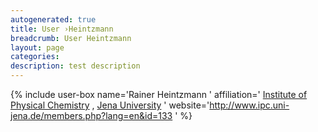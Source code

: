 ```yaml
---
autogenerated: true
title: User ›Heintzmann
breadcrumb: User Heintzmann
layout: page
categories: 
description: test description
---
```


{% include user-box name='Rainer Heintzmann ' affiliation=' [Institute of Physical Chemistry](https://www.ipc.uni-jena.de/Institute.htm) , [Jena University](http://www.uni-jena.de/en/start.html) ' website='http://www.ipc.uni-jena.de/members.php?lang=en&id=133 ' %}
